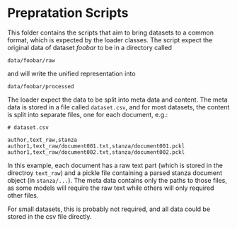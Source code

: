 # Prepratation Scripts

This folder contains the scripts that aim to bring datasets to a common format, which is expected by the loader classes.
The script expect the original data of dataset _foobar_ to be in a directory called
```
data/foobar/raw
```
and will write the unified representation into
```
data/foobar/processed
```

The loader expect the data to be split into meta data and content. The meta data is stored in a file called `dataset.csv`, and for most datasets, the content is split into separate files, one for each document, e.g.:
```
# dataset.csv

author,text_raw,stanza
author1,text_raw/document001.txt,stanza/document001.pckl
author1,text_raw/document002.txt,stanza/document002.pckl
```

In this example, each document has a raw text part (which is stored in the directroy `text_raw`) and a pickle file containing a parsed stanza document object (in `stanza/...`).
The meta data contains only the paths to those files, as some models will require the raw text while others will only required other files.

For small datasets, this is probably not required, and all data could be stored in the csv file directly. 
